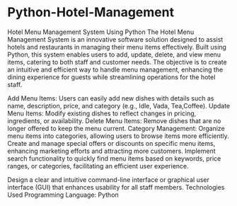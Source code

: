 # Python-Hotel-Management
Hotel Menu Management System Using Python
The Hotel Menu Management System is an innovative software solution designed to assist hotels and restaurants in managing their menu items effectively. Built using Python, this system enables users to add, update, delete, and view menu items, catering to both staff and customer needs. The objective is to create an intuitive and efficient way to handle menu management, enhancing the dining experience for guests while streamlining operations for the hotel staff.

Add Menu Items: Users can easily add new dishes with details such as name, description, price, and category (e.g., Idle, Vada, Tea,Coffee).
Update Menu Items: Modify existing dishes to reflect changes in pricing, ingredients, or availability.
Delete Menu Items: Remove dishes that are no longer offered to keep the menu current.
Category Management:
Organize menu items into categories, allowing users to browse items more efficiently. 
Create and manage special offers or discounts on specific menu items, enhancing marketing efforts and attracting more customers.
Implement search functionality to quickly find menu items based on keywords, price ranges, or categories, facilitating an efficient user experience.


Design a clear and intuitive command-line interface or graphical user interface (GUI) that enhances usability for all staff members.
Technologies Used
Programming Language: Python
